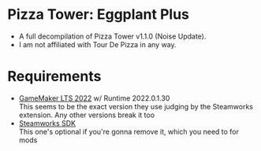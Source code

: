 # Pizza Tower: Eggplant Plus
- A full decompilation of Pizza Tower v1.1.0 (Noise Update).
- I am not affiliated with Tour De Pizza in any way.

# Requirements
- [GameMaker LTS 2022](https://gms.yoyogames.com/GameMaker-Installer-2022.0.1.31.exe) w/ Runtime 2022.0.1.30 <br/>
This seems to be the exact version they use judging by the Steamworks extension. Any other versions break it too
- [Steamworks SDK](https://partner.steamgames.com/downloads/steamworks_sdk.zip) <br/>
This one's optional if you're gonna remove it, which you need to for mods
